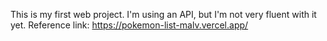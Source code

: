 This is my first web project. I'm using an API, but I'm not very fluent with it yet.
Reference link: 
https://pokemon-list-malv.vercel.app/  

